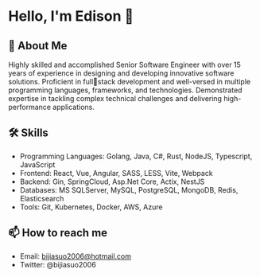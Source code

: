 # Hello, I'm Edison 👋

## 🚀 About Me
Highly skilled and accomplished Senior Software Engineer with over 15 years of experience in designing and developing innovative software solutions. Proficient in fullstack development and well-versed in multiple programming languages, frameworks, and technologies. Demonstrated expertise in tackling complex technical challenges and delivering high-performance applications.

## 🛠 Skills
- Programming Languages: Golang, Java, C#, Rust, NodeJS, Typescript, JavaScript
- Frontend: React, Vue, Angular, SASS, LESS, Vite, Webpack
- Backend: Gin, SpringCloud, Asp.Net Core, Actix, NestJS
- Databases: MS SQLServer, MySQL, PostgreSQL, MongoDB, Redis, Elasticsearch
- Tools: Git, Kubernetes, Docker, AWS, Azure

## 📫 How to reach me
- Email: bijiasuo2006@hotmail.com
- Twitter: @bijiasuo2006
